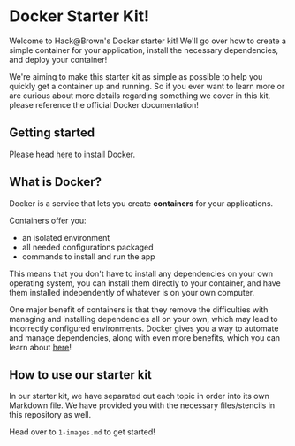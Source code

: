 # Docker Starter Kit!

Welcome to Hack@Brown's Docker starter kit! We'll go over how to create a simple container for your application, install the necessary dependencies, and deploy your container!

We're aiming to make this starter kit as simple as possible to help you quickly get a container up and running. So if you ever want to learn more or are curious about more details regarding something we cover in this kit, please reference the official Docker documentation!

## Getting started

Please head [here](https://docs.docker.com/get-docker/) to install Docker.

## What is Docker?

Docker is a service that lets you create **containers** for your applications.

Containers offer you:
- an isolated environment
- all needed configurations packaged
- commands to install and run the app

This means that you don't have to install any dependencies on your own operating system, you can install them directly to your container, and have them installed independently of whatever is on your own computer.

One major benefit of containers is that they remove the difficulties with managing and installing
dependencies all on your own, which may lead to incorrectly configured environments.
Docker gives you a way to automate and manage dependencies, along with even more benefits, which you can learn about [here](google.com)!

## How to use our starter kit

In our starter kit, we have separated out each topic in order into its own Markdown file. We have provided you with the necessary files/stencils in this repository as well.

Head over to `1-images.md` to get started!
